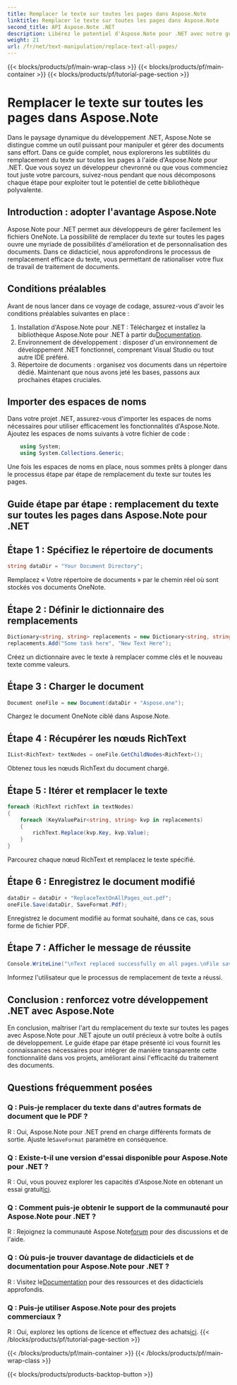 ```yaml
---
title: Remplacer le texte sur toutes les pages dans Aspose.Note
linktitle: Remplacer le texte sur toutes les pages dans Aspose.Note
second_title: API Aspose.Note .NET
description: Libérez le potentiel d'Aspose.Note pour .NET avec notre guide étape par étape sur le remplacement du texte sur toutes les pages. Rationalisez le traitement des documents sans effort.
weight: 21
url: /fr/net/text-manipulation/replace-text-all-pages/
---
```


{{< blocks/products/pf/main-wrap-class >}}
{{< blocks/products/pf/main-container >}}
{{< blocks/products/pf/tutorial-page-section >}}

# Remplacer le texte sur toutes les pages dans Aspose.Note

Dans le paysage dynamique du développement .NET, Aspose.Note se distingue comme un outil puissant pour manipuler et gérer des documents sans effort. Dans ce guide complet, nous explorerons les subtilités du remplacement du texte sur toutes les pages à l'aide d'Aspose.Note pour .NET. Que vous soyez un développeur chevronné ou que vous commenciez tout juste votre parcours, suivez-nous pendant que nous décomposons chaque étape pour exploiter tout le potentiel de cette bibliothèque polyvalente.
## Introduction : adopter l'avantage Aspose.Note
Aspose.Note pour .NET permet aux développeurs de gérer facilement les fichiers OneNote. La possibilité de remplacer du texte sur toutes les pages ouvre une myriade de possibilités d'amélioration et de personnalisation des documents. Dans ce didacticiel, nous approfondirons le processus de remplacement efficace du texte, vous permettant de rationaliser votre flux de travail de traitement de documents.
## Conditions préalables
Avant de nous lancer dans ce voyage de codage, assurez-vous d'avoir les conditions préalables suivantes en place :
1.  Installation d'Aspose.Note pour .NET : Téléchargez et installez la bibliothèque Aspose.Note pour .NET à partir du[Documentation](https://reference.aspose.com/note/net/).
2. Environnement de développement : disposer d'un environnement de développement .NET fonctionnel, comprenant Visual Studio ou tout autre IDE préféré.
3. Répertoire de documents : organisez vos documents dans un répertoire dédié.
Maintenant que nous avons jeté les bases, passons aux prochaines étapes cruciales.
## Importer des espaces de noms
Dans votre projet .NET, assurez-vous d'importer les espaces de noms nécessaires pour utiliser efficacement les fonctionnalités d'Aspose.Note. Ajoutez les espaces de noms suivants à votre fichier de code :
```csharp
    using System;
    using System.Collections.Generic;
```
Une fois les espaces de noms en place, nous sommes prêts à plonger dans le processus étape par étape de remplacement du texte sur toutes les pages.
## Guide étape par étape : remplacement du texte sur toutes les pages dans Aspose.Note pour .NET
## Étape 1 : Spécifiez le répertoire de documents
```csharp
string dataDir = "Your Document Directory";
```
Remplacez « Votre répertoire de documents » par le chemin réel où sont stockés vos documents OneNote.
## Étape 2 : Définir le dictionnaire des remplacements
```csharp
Dictionary<string, string> replacements = new Dictionary<string, string>();
replacements.Add("Some task here", "New Text Here");
```
Créez un dictionnaire avec le texte à remplacer comme clés et le nouveau texte comme valeurs.
## Étape 3 : Charger le document
```csharp
Document oneFile = new Document(dataDir + "Aspose.one");
```
Chargez le document OneNote ciblé dans Aspose.Note.
## Étape 4 : Récupérer les nœuds RichText
```csharp
IList<RichText> textNodes = oneFile.GetChildNodes<RichText>();
```
Obtenez tous les nœuds RichText du document chargé.
## Étape 5 : Itérer et remplacer le texte
```csharp
foreach (RichText richText in textNodes)
{
    foreach (KeyValuePair<string, string> kvp in replacements)
    {
        richText.Replace(kvp.Key, kvp.Value);
    }
}
```
Parcourez chaque nœud RichText et remplacez le texte spécifié.
## Étape 6 : Enregistrez le document modifié
```csharp
dataDir = dataDir + "ReplaceTextOnAllPages_out.pdf";
oneFile.Save(dataDir, SaveFormat.Pdf);
```
Enregistrez le document modifié au format souhaité, dans ce cas, sous forme de fichier PDF.
## Étape 7 : Afficher le message de réussite
```csharp
Console.WriteLine("\nText replaced successfully on all pages.\nFile saved at " + dataDir);
```
Informez l'utilisateur que le processus de remplacement de texte a réussi.
## Conclusion : renforcez votre développement .NET avec Aspose.Note
En conclusion, maîtriser l'art du remplacement du texte sur toutes les pages avec Aspose.Note pour .NET ajoute un outil précieux à votre boîte à outils de développement. Le guide étape par étape présenté ici vous fournit les connaissances nécessaires pour intégrer de manière transparente cette fonctionnalité dans vos projets, améliorant ainsi l'efficacité du traitement des documents.
## Questions fréquemment posées
### Q : Puis-je remplacer du texte dans d'autres formats de document que le PDF ?
 R : Oui, Aspose.Note pour .NET prend en charge différents formats de sortie. Ajuste le`SaveFormat` paramètre en conséquence.
### Q : Existe-t-il une version d'essai disponible pour Aspose.Note pour .NET ?
 R : Oui, vous pouvez explorer les capacités d'Aspose.Note en obtenant un essai gratuit[ici](https://releases.aspose.com/).
### Q : Comment puis-je obtenir le support de la communauté pour Aspose.Note pour .NET ?
 R : Rejoignez la communauté Aspose.Note[forum](https://forum.aspose.com/c/note/28) pour des discussions et de l'aide.
### Q : Où puis-je trouver davantage de didacticiels et de documentation pour Aspose.Note pour .NET ?
 R : Visitez le[Documentation](https://reference.aspose.com/note/net/) pour des ressources et des didacticiels approfondis.
### Q : Puis-je utiliser Aspose.Note pour des projets commerciaux ?
R : Oui, explorez les options de licence et effectuez des achats[ici](https://purchase.aspose.com/buy).
{{< /blocks/products/pf/tutorial-page-section >}}

{{< /blocks/products/pf/main-container >}}
{{< /blocks/products/pf/main-wrap-class >}}

{{< blocks/products/products-backtop-button >}}
